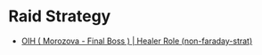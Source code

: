 # Raid Strategy

- [OIH ( Morozova - Final Boss ) | Healer Role (non-faraday-strat)](OIH-Morozova-Healer-Role-non-faraday-strat.md)
